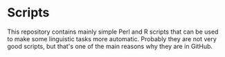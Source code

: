 Scripts
=======

This repository contains mainly simple Perl and R scripts that can be used to make some linguistic tasks more automatic. Probably they are not very good scripts, but that's one of the main reasons why they are in GitHub.
